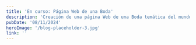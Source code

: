 ```yaml
---
title: 'En curso: Página Web de una Boda'
description: 'Creación de una página Web de una Boda temática del mundo de Hogwarts'
pubDate: '08/11/2024'
heroImage: '/blog-placeholder-3.jpg'
link: ''
---
```

